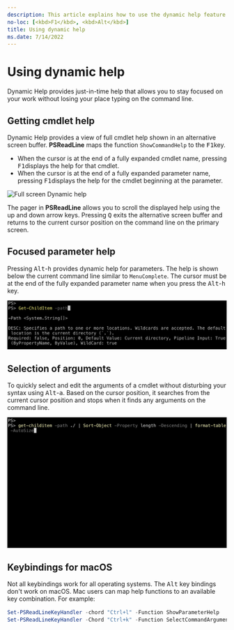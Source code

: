 ```yaml
---
description: This article explains how to use the dynamic help feature of PSReadLine.
no-loc: [<kbd>F1</kbd>, <kbd>Alt</kbd>]
title: Using dynamic help
ms.date: 7/14/2022
---
```

# Using dynamic help

Dynamic Help provides just-in-time help that allows you to stay focused on your work without losing
your place typing on the command line.

## Getting cmdlet help

Dynamic Help provides a view of full cmdlet help shown in an alternative screen buffer.
**PSReadLine** maps the function `ShowCommandHelp` to the <kbd>F1</kbd>key.

- When the cursor is at the end of a fully expanded cmdlet name, pressing <kbd>F1</kbd>displays the
  help for that cmdlet.
- When the cursor is at the end of a fully expanded parameter name, pressing <kbd>F1</kbd>displays
  the help for the cmdlet beginning at the parameter.

![Full screen Dynamic help](./media/dynamic-help/dynamic-help.gif)

The pager in **PSReadLine** allows you to scroll the displayed help using the up and down arrow
keys. Pressing <kbd>Q</kbd> exits the alternative screen buffer and returns to the current cursor
position on the command line on the primary screen.

## Focused parameter help

Pressing <kbd>Alt</kbd>-<kbd>h</kbd> provides dynamic help for parameters. The help is shown below
the current command line similar to `MenuComplete`. The cursor must be at the end of the fully
expanded parameter name when you press the <kbd>Alt</kbd>-<kbd>h</kbd> key.

![Focused help for a parameter using Alt-h](./media/dynamic-help/dynamic-help-alt-h.png)

## Selection of arguments

To quickly select and edit the arguments of a cmdlet without disturbing your syntax using
<kbd>Alt</kbd>-<kbd>a</kbd>. Based on the cursor position, it searches from the current cursor
position and stops when it finds any arguments on the command line.

![Argument selection using Alt-A](./media/dynamic-help/dynamic-help-alt-a.gif)

## Keybindings for macOS

Not all keybindings work for all operating systems. The <kbd>Alt</kbd> key bindings don't work on
macOS. Mac users can map help functions to an available key combination. For example:

```powershell
Set-PSReadLineKeyHandler -chord "Ctrl+l" -Function ShowParameterHelp
Set-PSReadLineKeyHandler -Chord "Ctrl+k" -Function SelectCommandArgument
```
